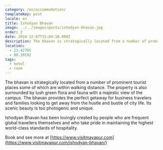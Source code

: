 ```yaml
---
category: /en/accommodation/
templateKey: post
locale: en
title: Ishodyan Bhavan
image: ../../images/posts/ishodyan-bhavan.jpg
order: 2
date: 2018-12-07T15:04:10.000Z
description: The bhavan is strategically located from a number of prominent tourist places some of which are within walking distance and surrounded by lush green flora and fauna with a majestic view of the campus.
location:
  - 23.42765
  - 88.39192
tags:
  - hotel
  - room
---
```


The bhavan is strategically located from a number of prominent tourist places some of which are within walking distance. The property is also surrounded by lush green flora and fauna with a majestic view of the campus. The bhavan provides the perfect getaway for business travelers and families looking to get away from the hustle and bustle of city life. Its scenic beauty is too photogenic and unique.

Ishodyan Bhavan has been lovingly created by people who are frequent global travellers themselves and who take pride in maintaining the highest world-class standards of hospitality.

Book and see more at [https://www.visitmayapur.com](https://www.visitmayapur.com/ishodyan-bhavan/)
